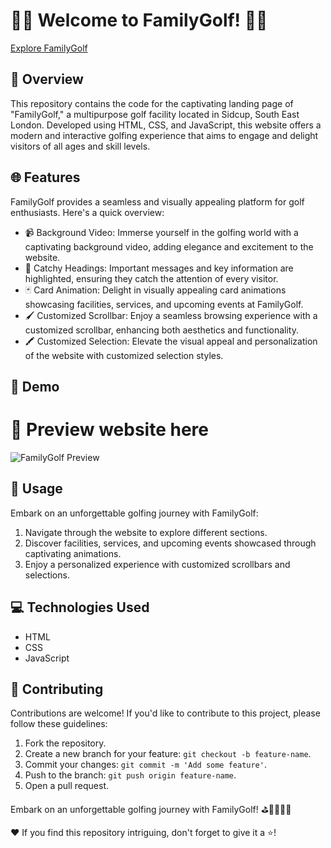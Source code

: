 # 🏌️‍♂️ Welcome to FamilyGolf! 🏌️‍♀️
[Explore FamilyGolf](https://github.com/LearnerAnuja/FamilyGolf/assets/96904529/79e6bc49-993d-4d35-b734-9a29fb0d5f07)

## 📜 Overview

This repository contains the code for the captivating landing page of "FamilyGolf," a multipurpose golf facility located in Sidcup, South East London. Developed using HTML, CSS, and JavaScript, this website offers a modern and interactive golfing experience that aims to engage and delight visitors of all ages and skill levels.


## 🌐 Features

FamilyGolf provides a seamless and visually appealing platform for golf enthusiasts. Here's a quick overview:
<br>
<ul>
  <li>📹 Background Video: Immerse yourself in the golfing world with a captivating background video, adding elegance and excitement to the website.</li>
  <li>🎯 Catchy Headings: Important messages and key information are highlighted, ensuring they catch the attention of every visitor.</li>
  <li>🃏 Card Animation: Delight in visually appealing card animations showcasing facilities, services, and upcoming events at FamilyGolf.</li>
  <li>🖌️ Customized Scrollbar: Enjoy a seamless browsing experience with a customized scrollbar, enhancing both aesthetics and functionality.</li>
  <li>🖍️ Customized Selection: Elevate the visual appeal and personalization of the website with customized selection styles.</li>
</ul>

## 📸 Demo
# 👀 Preview website here
![FamilyGolf Preview](https://github.com/LearnerAnuja/FamilyGolf/assets/96904529/79e6bc49-993d-4d35-b734-9a29fb0d5f07)


## 🚀 Usage

Embark on an unforgettable golfing journey with FamilyGolf:

1. Navigate through the website to explore different sections.
2. Discover facilities, services, and upcoming events showcased through captivating animations.
3. Enjoy a personalized experience with customized scrollbars and selections.

## 💻 Technologies Used

- HTML
- CSS
- JavaScript

## 🤝 Contributing

Contributions are welcome! If you'd like to contribute to this project, please follow these guidelines:

1. Fork the repository.
2. Create a new branch for your feature: `git checkout -b feature-name`.
3. Commit your changes: `git commit -m 'Add some feature'`.
4. Push to the branch: `git push origin feature-name`.
5. Open a pull request.

Embark on an unforgettable golfing journey with FamilyGolf! ⛳️🏌️‍♂️🏌️‍♀️

❤️ If you find this repository intriguing, don't forget to give it a ⭐️!

